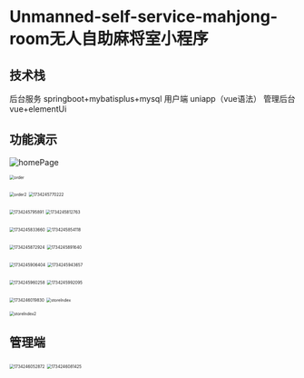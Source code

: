 Unmanned-self-service-mahjong-room无人自助麻将室小程序
===

 技术栈
---

后台服务 springboot+mybatisplus+mysql 用户端 uniapp（vue语法） 管理后台 vue+elementUi

功能演示
---

![homePage](https://raw.githubusercontent.com/yudenggang/UnmannedSelfServiceMahjongRoom/main/homePage.jpg)

<img src="https://raw.githubusercontent.com/yudenggang/UnmannedSelfServiceMahjongRoom/main/order.jpg" alt="order" style="zoom:50%;" />

<img src="https://raw.githubusercontent.com/yudenggang/UnmannedSelfServiceMahjongRoom/main/order2.jpg" alt="order2" style="zoom:50%;" />   <img src="https://raw.githubusercontent.com/yudenggang/UnmannedSelfServiceMahjongRoom/main/1734245770222.jpg" alt="1734245770222" style="zoom:50%;" />

<img src="https://raw.githubusercontent.com/yudenggang/UnmannedSelfServiceMahjongRoom/main/1734245795891.jpg" alt="1734245795891" style="zoom:50%;" />  <img src="https://raw.githubusercontent.com/yudenggang/UnmannedSelfServiceMahjongRoom/main/1734245812763.jpg" alt="1734245812763" style="zoom:50%;" />  

<img src="https://raw.githubusercontent.com/yudenggang/UnmannedSelfServiceMahjongRoom/main/1734245833660.jpg" alt="1734245833660" style="zoom:50%;" />  <img src="https://raw.githubusercontent.com/yudenggang/UnmannedSelfServiceMahjongRoom/main/1734245854118.jpg" alt="1734245854118" style="zoom:50%;" /> 

<img src="https://raw.githubusercontent.com/yudenggang/UnmannedSelfServiceMahjongRoom/main/1734245872924.jpg" alt="1734245872924" style="zoom:50%;" />  <img src="https://raw.githubusercontent.com/yudenggang/UnmannedSelfServiceMahjongRoom/main/1734245891640.jpg" alt="1734245891640" style="zoom:50%;" /> 

<img src="https://raw.githubusercontent.com/yudenggang/UnmannedSelfServiceMahjongRoom/main/1734245906404.jpg" alt="1734245906404" style="zoom:50%;" />  <img src="https://raw.githubusercontent.com/yudenggang/UnmannedSelfServiceMahjongRoom/main/1734245943657.jpg" alt="1734245943657" style="zoom:50%;" /> 

<img src="https://raw.githubusercontent.com/yudenggang/UnmannedSelfServiceMahjongRoom/main/1734245960258.jpg" alt="1734245960258" style="zoom:50%;" />  <img src="https://raw.githubusercontent.com/yudenggang/UnmannedSelfServiceMahjongRoom/main/1734245992095.jpg" alt="1734245992095" style="zoom:50%;" /> 

<img src="https://raw.githubusercontent.com/yudenggang/UnmannedSelfServiceMahjongRoom/main/1734246019830.jpg" alt="1734246019830" style="zoom:50%;" />  <img src="https://raw.githubusercontent.com/yudenggang/UnmannedSelfServiceMahjongRoom/main/storeIndex.jpg" alt="storeIndex" style="zoom:50%;" />  

<img src="https://raw.githubusercontent.com/yudenggang/UnmannedSelfServiceMahjongRoom/main/storeIndex2.jpg" alt="storeIndex2" style="zoom:50%;" />  



管理端
---

<img src="https://raw.githubusercontent.com/yudenggang/UnmannedSelfServiceMahjongRoom/main/1734246052872.jpg" alt="1734246052872" style="zoom:50%;" /> 

<img src="https://raw.githubusercontent.com/yudenggang/UnmannedSelfServiceMahjongRoom/main/1734246081425.jpg" alt="1734246081425" style="zoom:50%;" />


